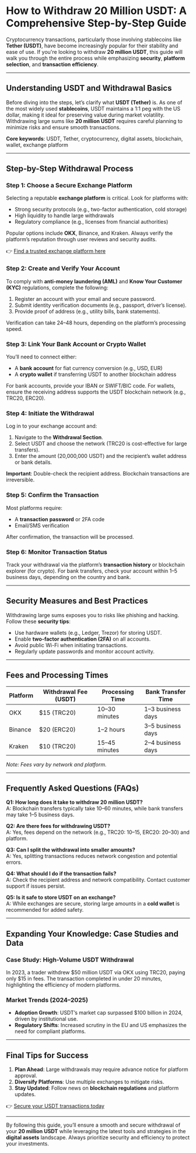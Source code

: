 # How to Withdraw 20 Million USDT: A Comprehensive Step-by-Step Guide  

Cryptocurrency transactions, particularly those involving stablecoins like **Tether (USDT)**, have become increasingly popular for their stability and ease of use. If you're looking to withdraw **20 million USDT**, this guide will walk you through the entire process while emphasizing **security**, **platform selection**, and **transaction efficiency**.  

---

## Understanding USDT and Withdrawal Basics  

Before diving into the steps, let’s clarify what **USDT (Tether)** is. As one of the most widely used **stablecoins**, USDT maintains a 1:1 peg with the US dollar, making it ideal for preserving value during market volatility. Withdrawing large sums like **20 million USDT** requires careful planning to minimize risks and ensure smooth transactions.  

**Core keywords**: USDT, Tether, cryptocurrency, digital assets, blockchain, wallet, exchange platform  

---

## Step-by-Step Withdrawal Process  

### Step 1: Choose a Secure Exchange Platform  
Selecting a reputable **exchange platform** is critical. Look for platforms with:  
- Strong security protocols (e.g., two-factor authentication, cold storage)  
- High liquidity to handle large withdrawals  
- Regulatory compliance (e.g., licenses from financial authorities)  

Popular options include **OKX**, Binance, and Kraken. Always verify the platform’s reputation through user reviews and security audits.  

👉 [Find a trusted exchange platform here](https://bit.ly/okx-bonus)  

### Step 2: Create and Verify Your Account  
To comply with **anti-money laundering (AML)** and **Know Your Customer (KYC)** regulations, complete the following:  
1. Register an account with your email and secure password.  
2. Submit identity verification documents (e.g., passport, driver’s license).  
3. Provide proof of address (e.g., utility bills, bank statements).  

Verification can take 24–48 hours, depending on the platform’s processing speed.  

### Step 3: Link Your Bank Account or Crypto Wallet  
You’ll need to connect either:  
- A **bank account** for fiat currency conversion (e.g., USD, EUR)  
- A **crypto wallet** if transferring USDT to another blockchain address  

For bank accounts, provide your IBAN or SWIFT/BIC code. For wallets, ensure the receiving address supports the USDT blockchain network (e.g., TRC20, ERC20).  

### Step 4: Initiate the Withdrawal  
Log in to your exchange account and:  
1. Navigate to the **Withdrawal Section**.  
2. Select USDT and choose the network (TRC20 is cost-effective for large transfers).  
3. Enter the amount (20,000,000 USDT) and the recipient’s wallet address or bank details.  

**Important**: Double-check the recipient address. Blockchain transactions are irreversible.  

### Step 5: Confirm the Transaction  
Most platforms require:  
- A **transaction password** or 2FA code  
- Email/SMS verification  

After confirmation, the transaction will be processed.  

### Step 6: Monitor Transaction Status  
Track your withdrawal via the platform’s **transaction history** or blockchain explorer (for crypto). For bank transfers, check your account within 1–5 business days, depending on the country and bank.  

---

## Security Measures and Best Practices  

Withdrawing large sums exposes you to risks like phishing and hacking. Follow these **security tips**:  
- Use hardware wallets (e.g., Ledger, Trezor) for storing USDT.  
- Enable **two-factor authentication (2FA)** on all accounts.  
- Avoid public Wi-Fi when initiating transactions.  
- Regularly update passwords and monitor account activity.  

---

## Fees and Processing Times  

| **Platform** | **Withdrawal Fee (USDT)** | **Processing Time** | **Bank Transfer Time** |  
|--------------|---------------------------|---------------------|------------------------|  
| OKX          | $15 (TRC20)               | 10–30 minutes       | 1–3 business days      |  
| Binance      | $20 (ERC20)               | 1–2 hours           | 3–5 business days      |  
| Kraken       | $10 (TRC20)               | 15–45 minutes       | 2–4 business days      |  

*Note: Fees vary by network and platform.*  

---

## Frequently Asked Questions (FAQs)  

**Q1: How long does it take to withdraw 20 million USDT?**  
A: Blockchain transfers typically take 10–60 minutes, while bank transfers may take 1–5 business days.  

**Q2: Are there fees for withdrawing USDT?**  
A: Yes, fees depend on the network (e.g., TRC20: $10–$15, ERC20: $20–$30) and platform.  

**Q3: Can I split the withdrawal into smaller amounts?**  
A: Yes, splitting transactions reduces network congestion and potential errors.  

**Q4: What should I do if the transaction fails?**  
A: Check the recipient address and network compatibility. Contact customer support if issues persist.  

**Q5: Is it safe to store USDT on an exchange?**  
A: While exchanges are secure, storing large amounts in a **cold wallet** is recommended for added safety.  

---

## Expanding Your Knowledge: Case Studies and Data  

### Case Study: High-Volume USDT Withdrawal  
In 2023, a trader withdrew $50 million USDT via OKX using TRC20, paying only $15 in fees. The transaction completed in under 20 minutes, highlighting the efficiency of modern platforms.  

### Market Trends (2024–2025)  
- **Adoption Growth**: USDT’s market cap surpassed $100 billion in 2024, driven by institutional use.  
- **Regulatory Shifts**: Increased scrutiny in the EU and US emphasizes the need for compliant platforms.  

---

## Final Tips for Success  

1. **Plan Ahead**: Large withdrawals may require advance notice for platform approval.  
2. **Diversify Platforms**: Use multiple exchanges to mitigate risks.  
3. **Stay Updated**: Follow news on **blockchain regulations** and platform updates.  

👉 [Secure your USDT transactions today](https://bit.ly/okx-bonus)  

---

By following this guide, you’ll ensure a smooth and secure withdrawal of your **20 million USDT** while leveraging the latest tools and strategies in the **digital assets** landscape. Always prioritize security and efficiency to protect your investments.